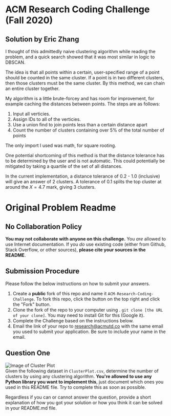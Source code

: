 # ACM Research Coding Challenge (Fall 2020)

## Solution by Eric Zhang
I thought of this admittedly naive clustering algorithm while reading the problem, and a quick search showed that it was most similar in logic to DBSCAN. 

The idea is that all points within a certain, user-specified range of a point should be counted in the same cluster. If a point is in two different clusters, then those clusters must be the same cluster. By this method, we can chain an entire cluster together.

My algorithm is a little brute-forcey and has room for improvement, for example caching the distances between points. The steps are as follows:  
1. Input all verticies.
2. Assign IDs to all of the verticies.
3. Use a union find to join points less than a certain distance apart
4. Count the number of clusters containing over 5% of the total number of points  

The only import I used was math, for square rooting.  

One potential shortcoming of this method is that the distance tolerance has to be determined by the user and is not automatic. This could potentially be mitigated by taking a quartile of the set of all distances. 

In the current implementation, a distance tolerance of 0.2 - 1.0 (inclusive) will give an answer of 2 clusters. A tolerance of 0.1 splits the top cluster at around the $X=4.7$ mark, giving 3 clusters.

# Original Problem Readme 

## No Collaboration Policy

**You may not collaborate with anyone on this challenge.** You _are_ allowed to use Internet documentation. If you _do_ use existing code (either from Github, Stack Overflow, or other sources), **please cite your sources in the README**.

## Submission Procedure

Please follow the below instructions on how to submit your answers.

1. Create a **public** fork of this repo and name it `ACM-Research-Coding-Challenge`. To fork this repo, click the button on the top right and click the "Fork" button.
2. Clone the fork of the repo to your computer using . `git clone [the URL of your clone]`. You may need to install Git for this (Google it).
3. Complete the Challenge based on the instructions below.
4. Email the link of your repo to research@acmutd.co with the same email you used to submit your application. Be sure to include your name in the email.

## Question One

![Image of Cluster Plot](ClusterPlot.png)
<br/>
Given the following dataset in `ClusterPlot.csv`, determine the number of clusters by using any clustering algorithm. **You're allowed to use any Python library you want to implement this**, just document which ones you used in this README file. Try to complete this as soon as possible.

Regardless if you can or cannot answer the question, provide a short explanation of how you got your solution or how you think it can be solved in your README.md file.
